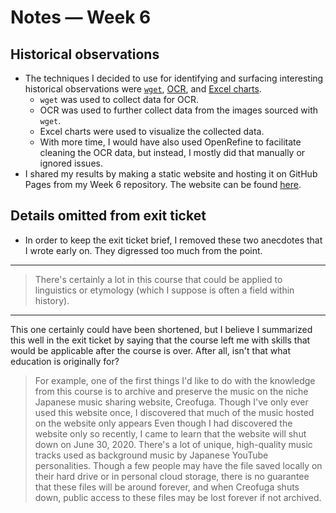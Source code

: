# Notes — Week 6

## Historical observations

* The techniques I decided to use for identifying and surfacing interesting historical observations were [`wget`](https://craftingdh.netlify.com/week/2/wget/), [OCR](https://craftingdh.netlify.com/week/2/ocr/), and [Excel charts](https://craftingdh.netlify.com/week/4/excel/).
  * `wget` was used to collect data for OCR.
  * OCR was used to further collect data from the images sourced with `wget`.
  * Excel charts were used to visualize the collected data.
  * With more time, I would have also used OpenRefine to facilitate cleaning the OCR data, but instead, I mostly did that manually or ignored issues. 
* I shared my results by making a static website and hosting it on GitHub Pages from my Week 6 repository. The website can be found [here](https://erikhumphrey.github.io/hist3814o-s20-week6/).

## Details omitted from exit ticket

* In order to keep the exit ticket brief, I removed these two anecdotes that I wrote early on. They digressed too much from the point.

*****

> There's certainly a lot in this course that could be applied to linguistics or etymology (which I suppose is often a field within history).

*****

This one certainly could have been shortened, but I believe I summarized this well in the exit ticket by saying that the course left me with skills that would be applicable after the course is over. After all, isn't that what education is originally for?

> For example, one of the first things I'd like to do with the knowledge from this course is to archive and preserve the music on the niche Japanese music sharing website, Creofuga. Though I've only ever used this website once, I discovered that much of the music hosted on the website only appears Even though I had discovered the website only so recently, I came to learn that the website will shut down on June 30, 2020. There's a lot of unique, high-quality music tracks used as background music by Japanese YouTube personalities. Though a few people may have the file saved locally on their hard drive or in personal cloud storage, there is no guarantee that these files will be around forever, and when Creofuga shuts down, public access to these files may be lost forever if not archived.  
